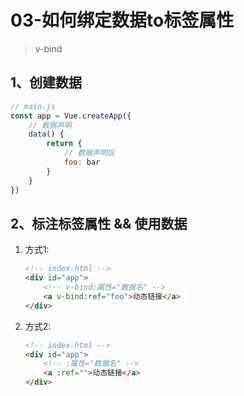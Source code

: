 # 03-如何绑定数据to标签属性

> v-bind

## 1、创建数据
```js
// main.js
const app = Vue.createApp({
    // 数据声明
    data() {
        return {
            // 数据声明区
            foo: bar
        }
    }
})
```

## 2、标注标签属性 && 使用数据
1. 方式1:
    ```html
    <!-- index.html -->
    <div id="app">
        <!-- v-bind:属性="数据名" -->
        <a v-bind:ref="foo">动态链接</a>
    </div>
    ```
2. 方式2:
    ```html
    <!-- index.html -->
    <div id="app">
        <!-- :属性="数据名" -->
        <a :ref="">动态链接</a>
    </div>
    ```